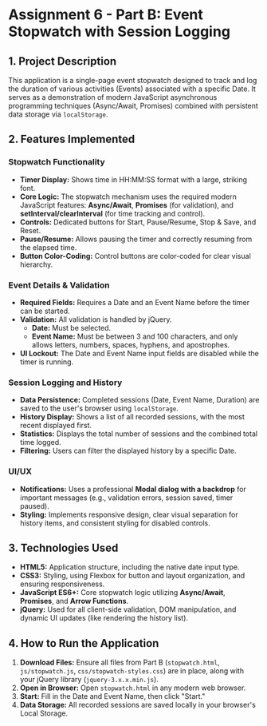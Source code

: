 # Assignment 6 - Part B: Event Stopwatch with Session Logging

## 1. Project Description

This application is a single-page event stopwatch designed to track and log the duration of various activities (Events) associated with a specific Date. It serves as a demonstration of modern JavaScript asynchronous programming techniques (Async/Await, Promises) combined with persistent data storage via `localStorage`.

## 2. Features Implemented

### Stopwatch Functionality
* **Timer Display:** Shows time in HH:MM:SS format with a large, striking font.
* **Core Logic:** The stopwatch mechanism uses the required modern JavaScript features: **Async/Await**, **Promises** (for validation), and **setInterval/clearInterval** (for time tracking and control).
* **Controls:** Dedicated buttons for Start, Pause/Resume, Stop & Save, and Reset.
* **Pause/Resume:** Allows pausing the timer and correctly resuming from the elapsed time.
* **Button Color-Coding:** Control buttons are color-coded for clear visual hierarchy.

### Event Details & Validation
* **Required Fields:** Requires a Date and an Event Name before the timer can be started.
* **Validation:** All validation is handled by jQuery.
    * **Date:** Must be selected.
    * **Event Name:** Must be between 3 and 100 characters, and only allows letters, numbers, spaces, hyphens, and apostrophes.
* **UI Lockout:** The Date and Event Name input fields are disabled while the timer is running.

### Session Logging and History
* **Data Persistence:** Completed sessions (Date, Event Name, Duration) are saved to the user's browser using `localStorage`.
* **History Display:** Shows a list of all recorded sessions, with the most recent displayed first.
* **Statistics:** Displays the total number of sessions and the combined total time logged.
* **Filtering:** Users can filter the displayed history by a specific Date.

### UI/UX
* **Notifications:** Uses a professional **Modal dialog with a backdrop** for important messages (e.g., validation errors, session saved, timer paused).
* **Styling:** Implements responsive design, clear visual separation for history items, and consistent styling for disabled controls.

## 3. Technologies Used

* **HTML5:** Application structure, including the native date input type.
* **CSS3:** Styling, using Flexbox for button and layout organization, and ensuring responsiveness.
* **JavaScript ES6+:** Core stopwatch logic utilizing **Async/Await**, **Promises**, and **Arrow Functions**.
* **jQuery:** Used for all client-side validation, DOM manipulation, and dynamic UI updates (like rendering the history list).

## 4. How to Run the Application

1.  **Download Files:** Ensure all files from Part B (`stopwatch.html`, `js/stopwatch.js`, `css/stopwatch-styles.css`) are in place, along with your jQuery library (`jquery-3.x.x.min.js`).
2.  **Open in Browser:** Open `stopwatch.html` in any modern web browser.
3.  **Start:** Fill in the Date and Event Name, then click "Start."
4.  **Data Storage:** All recorded sessions are saved locally in your browser's Local Storage.